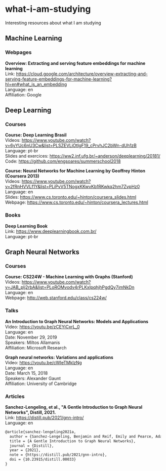 # what-i-am-studying
Interesting resources about what I am studying

## Machine Learning

### Webpages
**Overview: Extracting and serving feature embeddings for machine learning**
</br>Link: https://cloud.google.com/architecture/overview-extracting-and-serving-feature-embeddings-for-machine-learning?hl=en#what_is_an_embedding
</br>Language: en
</br>Affiliation: Google

## Deep Learning

### Courses

**Course: Deep Learning Brasil** 
</br>Videos: https://www.youtube.com/watch?v=6yYUc6nU3Cw&list=PLSZEVLiOtIgF19_cPrvhJC2bWn-dUh1zB
</br>Language: pt-br
</br>Slides and exercices: https://ww2.inf.ufg.br/~anderson/deeplearning/20181/
</br>Code: https://github.com/engsoares/summerschool2018

**Course: Neural Networks for Machine Learning by Geoffrey Hinton (Coursera 2013)**
</br>Videos: https://www.youtube.com/watch?v=2fRnHVVLf1Y&list=PLiPvV5TNogxKKwvKb1RKwkq2hm7ZvpHz0
</br>Language: en
</br>Slides: https://www.cs.toronto.edu/~hinton/coursera_slides.html
</br>Webpage: https://www.cs.toronto.edu/~hinton/coursera_lectures.html

### Books
**Deep Learning Book**
</br>Link: https://www.deeplearningbook.com.br/
</br>Language: pt-br

## Graph Neural Networks

### Courses

**Course: CS224W - Machine Learning with Graphs (Stanford)**
</br>Videos: https://www.youtube.com/watch?v=JAB_plj2rbA&list=PLoROMvodv4rPLKxIpqhjhPgdQy7imNkDn
</br>Language: en
</br>Webpage: http://web.stanford.edu/class/cs224w/

### Talks
**An Introduction to Graph Neural Networks: Models and Applications**
</br>Video: https://youtu.be/zCEYiCxrL_0
</br>Language: en
</br>Date: November 29, 2019
</br>Speakers: Miltos Allamanis
</br>Affiliation: Microsoft Research

**Graph neural networks: Variations and applications**
</br>Video: https://youtu.be/cWIeTMklzNg
</br>Language: en
</br>Date: March 15, 2018
</br>Speakers: Alexander Gaunt
</br>Affiliation: University of Cambridge


### Articles

**Sanchez-Lengeling, et al., "A Gentle Introduction to Graph Neural Networks", Distill, 2021.**
</br>Link: https://distill.pub/2021/gnn-intro/
</br>Language: en
~~~latex
@article{sanchez-lengeling2021a,
  author = {Sanchez-Lengeling, Benjamin and Reif, Emily and Pearce, Adam and Wiltschko, Alexander B.},
  title = {A Gentle Introduction to Graph Neural Networks},
  journal = {Distill},
  year = {2021},
  note = {https://distill.pub/2021/gnn-intro},
  doi = {10.23915/distill.00033}
}
~~~
